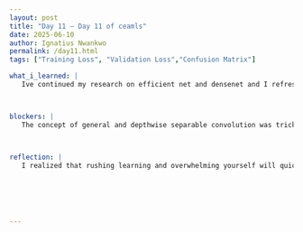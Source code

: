 ```yaml
---
layout: post
title: "Day 11 – Day 11 of ceamls"
date: 2025-06-10
author: Ignatius Nwankwo
permalink: /day11.html
tags: ["Training Loss", "Validation Loss","Confusion Matrix"]

what_i_learned: |
   Ive continued my research on efficient net and densenet and I refreshed my memory on depthwise-separable convolution. I later retrained our dataset using densenet121 as opposed to mobilenetv2 as the base model to see if I would get an improvement in the confusion matrix. Though I didn't get much improvement, this information is still useful and hopefully combining more models will result in a better outcome. After lunch I tested EfficientNetB0, which yielded poor results, likely due to an error when running the code.



blockers: |
   The concept of general and depthwise separable convolution was tricky but particular youtube videos helped me understand the importance of the latter in order to reduce the number of computations and parameters. Upon reimporting the data set during the efficientnetB0 trial I had file path errors which were resolved by repasting the path but for some reason the images were imported as 3 classes instead of 1, which messed up the processing of the result. Subsequently, re-retrieving the files created more classes, which I did not want. I solved this by duplicating the first notebook I worked with and replacing the model in that one with mobilenet and starting afresh. Even after managing to retrieve only 2 classes of data, the model failed to give me a reliable result in the confusion matrix.



reflection: |
   I realized that rushing learning and overwhelming yourself will quickly lead to burnout, and that it's better to digest information bits and pieces at a time. This process enabled me to better understand the architecture of the models. Practicing using the models and seeing them in action helps to further solidify my understanding. I hope to share this with my grad mentor and learn how to concatenate all three models.


   



---
```


